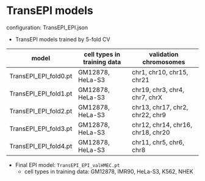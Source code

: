 # TransEPI models

configuration: TransEPI_EPI.json  

- TransEPI models trained by 5-fold CV

| model | cell types in training data | validation chromosomes |  
| --- | --- | --- | 
| TransEPI_EPI_fold0.pt | GM12878, HeLa-S3 | chr1, chr10, chr15, chr21 |  
| TransEPI_EPI_fold1.pt | GM12878, HeLa-S3 | chr19, chr3, chr4, chr7, chrX |  
| TransEPI_EPI_fold2.pt | GM12878, HeLa-S3 | chr13, chr17, chr2, chr22, chr9 |  
| TransEPI_EPI_fold3.pt | GM12878, HeLa-S3 | chr12, chr14, chr16, chr18, chr20 |  
| TransEPI_EPI_fold4.pt | GM12878, HeLa-S3 | chr11, chr5, chr6, chr8 |  


- Final EPI model: `TransEPI_EPI_valHMEC.pt`  
    - cell types in training data: GM12878, IMR90, HeLa-S3, K562, NHEK

